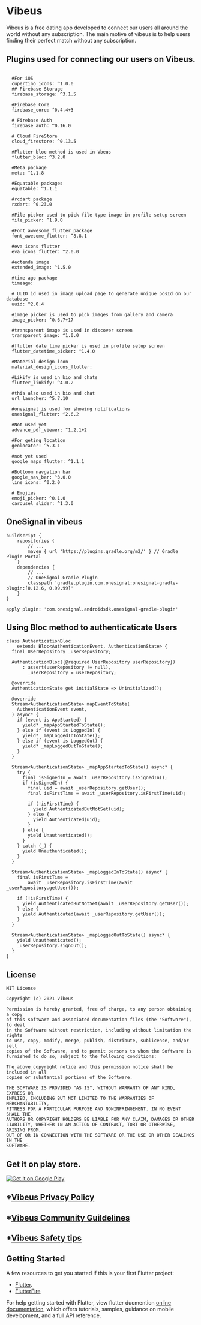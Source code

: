# Vibeus
Vibeus is a free dating app developed to connect our users all around the world without any subscription.
The main motive of vibeus is to help users finding their perfect match without any subscription.


## Plugins used for connecting our users on Vibeus.
```Pluguns Used in Vibeus
  
  #For iOS
  cupertino_icons: ^1.0.0
  ## Firebase Storage
  firebase_storage: ^3.1.5
  
  #Firebase Core
  firebase_core: ^0.4.4+3
  
  # Firebase Auth
  firebase_auth: ^0.16.0
  
  # Cloud FireStore
  cloud_firestore: ^0.13.5
  
  #Flutter bloc method is used in Vbeus
  flutter_bloc: ^3.2.0
  
  #Meta package
  meta: ^1.1.8
  
  #Equatable packages
  equatable: ^1.1.1
  
  #rcdart package
  rxdart: ^0.23.0
  
  #File picker used to pick file type image in profile setup screen
  file_picker: ^1.9.0
  
  #Font awwesome flutter package
  font_awesome_flutter: ^8.8.1
  
  #eva icons flutter
  eva_icons_flutter: ^2.0.0
  
  #ectende image
  extended_image: ^1.5.0
  
  #time ago package
  timeago: 
  
  # UUID id used in image upload page to generate unique posId on our database
  uuid: ^2.0.4
  
  #image picker is used to pick images from gallery and camera
  image_picker: ^0.6.7+17
  
  #transparent image is used in discover screen
  transparent_image: ^1.0.0
  
  #flutter date time picker is used in profile setup screen
  flutter_datetime_picker: ^1.4.0
  
  #Material design icon
  material_design_icons_flutter:
  
  #Likify is used in bio and chats
  flutter_linkify: ^4.0.2
  
  #this also used in bio and chat
  url_launcher: ^5.7.10
  
  #onesignal is used for showing notifications
  onesignal_flutter: ^2.6.2
  
  #Not used yet
  advance_pdf_viewer: ^1.2.1+2
  
  #For geting location 
  geolocator: ^5.3.1
  
  #not yet used
  google_maps_flutter: ^1.1.1
  
  #Bottoom navgation bar
  google_nav_bar: ^3.0.0
  line_icons: ^0.2.0
  
  # Emojies
  emoji_picker: ^0.1.0
  carousel_slider: ^1.3.0
```
## OneSignal in vibeus
```
buildscript {
    repositories {
        // ...
        maven { url 'https://plugins.gradle.org/m2/' } // Gradle Plugin Portal
    }
    dependencies {
        // ...
        // OneSignal-Gradle-Plugin
        classpath 'gradle.plugin.com.onesignal:onesignal-gradle-plugin:[0.12.6, 0.99.99]'
    }
}

apply plugin: 'com.onesignal.androidsdk.onesignal-gradle-plugin'
```

## Using Bloc method to authenticaticate Users
```
class AuthenticationBloc
    extends Bloc<AuthenticationEvent, AuthenticationState> {
  final UserRepository _userRepository;

  AuthenticationBloc({@required UserRepository userRepository})
      : assert(userRepository != null),
        _userRepository = userRepository;

  @override
  AuthenticationState get initialState => Uninitialized();

  @override
  Stream<AuthenticationState> mapEventToState(
    AuthenticationEvent event,
  ) async* {
    if (event is AppStarted) {
      yield* _mapAppStartedToState();
    } else if (event is LoggedIn) {
      yield* _mapLoggedInToState();
    } else if (event is LoggedOut) {
      yield* _mapLoggedOutToState();
    }
  }

  Stream<AuthenticationState> _mapAppStartedToState() async* {
    try {
      final isSignedIn = await _userRepository.isSignedIn();
      if (isSignedIn) {
        final uid = await _userRepository.getUser();
        final isFirstTime = await _userRepository.isFirstTime(uid);

        if (!isFirstTime) {
          yield AuthenticatedButNotSet(uid);
        } else {
          yield Authenticated(uid);
        }
      } else {
        yield Unauthenticated();
      }
    } catch (_) {
      yield Unauthenticated();
    }
  }

  Stream<AuthenticationState> _mapLoggedInToState() async* {
    final isFirstTime =
        await _userRepository.isFirstTime(await _userRepository.getUser());

    if (!isFirstTime) {
      yield AuthenticatedButNotSet(await _userRepository.getUser());
    } else {
      yield Authenticated(await _userRepository.getUser());
    }
  }

  Stream<AuthenticationState> _mapLoggedOutToState() async* {
    yield Unauthenticated();
    _userRepository.signOut();
  }
}
```

## License
```
MIT License

Copyright (c) 2021 Vibeus

Permission is hereby granted, free of charge, to any person obtaining a copy
of this software and associated documentation files (the "Software"), to deal
in the Software without restriction, including without limitation the rights
to use, copy, modify, merge, publish, distribute, sublicense, and/or sell
copies of the Software, and to permit persons to whom the Software is
furnished to do so, subject to the following conditions:

The above copyright notice and this permission notice shall be included in all
copies or substantial portions of the Software.

THE SOFTWARE IS PROVIDED "AS IS", WITHOUT WARRANTY OF ANY KIND, EXPRESS OR
IMPLIED, INCLUDING BUT NOT LIMITED TO THE WARRANTIES OF MERCHANTABILITY,
FITNESS FOR A PARTICULAR PURPOSE AND NONINFRINGEMENT. IN NO EVENT SHALL THE
AUTHORS OR COPYRIGHT HOLDERS BE LIABLE FOR ANY CLAIM, DAMAGES OR OTHER
LIABILITY, WHETHER IN AN ACTION OF CONTRACT, TORT OR OTHERWISE, ARISING FROM,
OUT OF OR IN CONNECTION WITH THE SOFTWARE OR THE USE OR OTHER DEALINGS IN THE
SOFTWARE.
```
## Get it on play store.
<a href="https://play.google.com/store/apps/details?id=com.vc.vibeus&pcampaignid=pcampaignidMKT-Other-global-all-co-prtnr-py-PartBadge-Mar2515-1">
<img alt="Get it on Google Play" src="https://play.google.com/intl/en_us/badges/static/images/badges/en_badge_web_generic.png" />	</a>

## *[Vibeus Privacy Policy](https://github.com/vibeus-con/vibeusprivacy/blob/main/Privacy.md)

## *[Vibeus Community Guildelines](https://github.com/vibeus-con/vibeus-con/blob/main/CommunityGuidelines.md)

## *[Vibeus Safety tips](https://github.com/vibeus-con/vibeus-con/blob/main/SafetyTips.md)

## Getting Started


A few resources to get you started if this is your first Flutter project:

- [Flutter](https://flutter.dev).
- [FlutterFire](https://firebase.flutter.dev/)

For help getting started with Flutter, view flutter ducmention
[online documentation](https://flutter.dev/docs), which offers tutorials,
samples, guidance on mobile development, and a full API reference.

